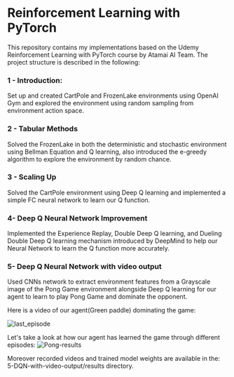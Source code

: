 # Reinforcement Learning with PyTorch

This repository contains my implementations based on the Udemy Reinforcement Learning with PyTorch course by Atamai AI Team. The project structure is described in the following:

### 1 - Introduction:
Set up and created CartPole and FrozenLake environments using OpenAI Gym and explored the environment using random sampling from environment action space.

### 2 - Tabular Methods
Solved the FrozenLake in both the deterministic and stochastic environment using Bellman Equation and Q learning, also introduced the e-greedy algorithm to explore the environment by random chance.

### 3 - Scaling Up
Solved the CartPole environment using Deep Q learning and implemented a simple FC neural network to learn our Q function.

### 4- Deep Q Neural Network Improvement
Implemented the Experience Replay, Double Deep Q learning, and Dueling Double Deep Q learning mechanism introduced by DeepMind to help our Neural Network to learn the Q function more accurately.

### 5- Deep Q Neural Network with video output
Used CNNs network to extract environment features from a Grayscale image of the Pong Game environment alongside Deep Q learning for our agent to learn to play Pong Game and dominate the opponent.

Here is a video of our agent(Green paddle) dominating the game:


![last_episode](https://user-images.githubusercontent.com/42402986/218476792-698dd8eb-5a84-4315-af67-f46c50fd2347.gif)


Let's take a look at how our agent has learned the game through different episodes:
![Pong-results](https://user-images.githubusercontent.com/42402986/218475670-f85de7fb-f302-4c61-9a1b-29fee9d3c2ab.png)

Moreover recorded videos and trained model weights are available in the: 5-DQN-with-video-output/results directory.

